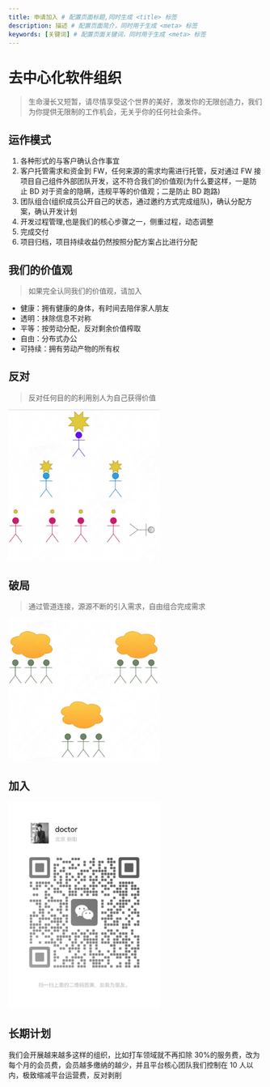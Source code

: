 ```yaml
---
title: 申请加入 # 配置页面标题,同时生成 <title> 标签
description: 描述 # 配置页面简介，同时用于生成 <meta> 标签
keywords: [关键词] # 配置页面关键词，同时用于生成 <meta> 标签
---
```


# 去中心化软件组织

> 生命漫长又短暂，请尽情享受这个世界的美好，激发你的无限创造力，我们为你提供无限制的工作机会，无关乎你的任何社会条件。

## 运作模式

1. 各种形式的与客户确认合作事宜
2. 客户托管需求和资金到 FW，任何来源的需求均需进行托管，反对通过 FW 接项目自己组件外部团队开发，这不符合我们的价值观(为什么要这样，一是防止 BD 对于资金的隐瞒，违规平等的价值观；二是防止 BD 跑路)
3. 团队组合(组织成员公开自己的状态，通过邀约方式完成组队)，确认分配方案，确认开发计划
4. 开发过程管理,也是我们的核心步骤之一，侧重过程，动态调整
5. 完成交付
6. 项目归档，项目持续收益仍然按照分配方案占比进行分配

## 我们的价值观

> 如果完全认同我们的价值观，请加入

- 健康：拥有健康的身体，有时间去陪伴家人朋友
- 透明：抹除信息不对称
- 平等：按劳动分配，反对剩余价值榨取
- 自由：分布式办公
- 可持续：拥有劳动产物的所有权

## 反对

> 反对任何目的的利用别人为自己获得价值

<img width='300' src="./group.png">

## 破局

> 通过管道连接，源源不断的引入需求，自由组合完成需求

<img width='300' src="./dao.png">

## 加入

 <img width='300' src="./image.png">

## 长期计划

我们会开展越来越多这样的组织，比如打车领域就不再扣除 30%的服务费，改为每个月的会员费，会员越多缴纳的越少，并且平台核心团队我们控制在 10 人以内，极致缩减平台运营费，反对剥削
